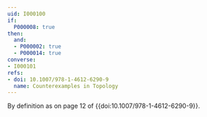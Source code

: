 ```yaml
---
uid: I000100
if:
  P000008: true
then:
  and:
  - P000002: true
  - P000014: true
converse:
- I000101
refs:
- doi: 10.1007/978-1-4612-6290-9
  name: Counterexamples in Topology
---
```


By definition as on page 12 of {{doi:10.1007/978-1-4612-6290-9}}.
